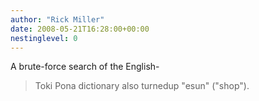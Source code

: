 ```yaml
---
author: "Rick Miller"
date: 2008-05-21T16:28:00+00:00
nestinglevel: 0
---
```

A brute-force search of the English-
>Toki Pona dictionary also turnedup "esun" ("shop").
